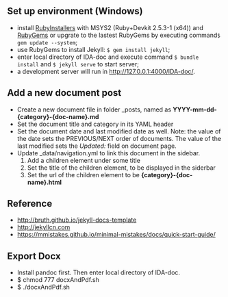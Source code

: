 ## Set up environment (Windows)
- install [RubyInstallers](https://rubyinstaller.org/downloads/) with MSYS2 (Ruby+Devkit 2.5.3-1 (x64)) and [RubyGems](https://rubygems.org/pages/download) or upgrate to the lastest RubyGems by executing command`$ gem update --system`;
- use RubyGems to install Jekyll: `$ gem install jekyll`;
- enter local directory of IDA-doc and execute command `$ bundle install` and `$ jekyll serve` to start server;
- a development server will run in http://127.0.0.1:4000/IDA-doc/.

## Add a new document post
- Create a new document file in folder _posts, named as **YYYY-mm-dd-{category}-{doc-name}.md**
- Set the document title and category in its YAML header
- Set the document date and last modified date as well. Note: the value of the date sets the PREVIOUS/NEXT order of documents. The value of the last modified sets the _Updated:_ field on document page. 
- Update _data/navigation.yml to link this document in the sidebar. 
  1. Add a children element under some title
  2. Set the title of the children element, to be displayed in the siderbar
  3. Set the url of the children element to be **{category}-{doc-name}.html**

## Reference
- http://bruth.github.io/jekyll-docs-template
- http://jekyllcn.com
- https://mmistakes.github.io/minimal-mistakes/docs/quick-start-guide/

## Export Docx
- Install pandoc first. Then enter local directory of IDA-doc.
- $ chmod 777 docxAndPdf.sh
- $ ./docxAndPdf.sh